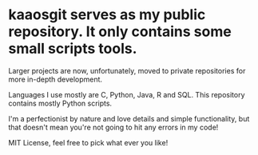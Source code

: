 # kaaosgit serves as my public repository. It only contains some small scripts tools. 
Larger projects are now, unfortunately, moved to private repositories for more in-depth development.

Languages I use mostly are C, Python, Java, R and SQL. This repository contains mostly Python scripts.

I'm a perfectionist by nature and love details and simple functionality, 
but that doesn't mean you're not going to hit any errors in my code!

MIT License, feel free to pick what ever you like!
